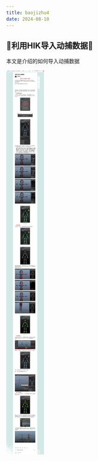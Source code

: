 ```yaml
---
title: baojizhu4
date: 2024-08-10
---
```

## 🎉利用HIK导入动捕数据🎉

本文是介绍的如何导入动捕数据

![利用HIK导入动捕数据](images/20250425/利用HIK导入动捕数据.jpeg)